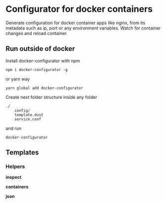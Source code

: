 # Configurator for docker containers

Generate configuration for docker container apps like nginx, from its metadata
such as ip, port or any environment variables. Watch for container changes and
reload container.

## Run outside of docker

Install docker-configurator with npm

```shell
npm i docker-configurator -g
```
or yarn way

```shell
yarn global add docker-configurator
```

Create next folder structure inside any folder

```
./
	config/
	template.dust
	service.conf
```

and run

```shell
docker-configurator
```



## Templates

### Helpers

**inspect**

**containers**

**json**
